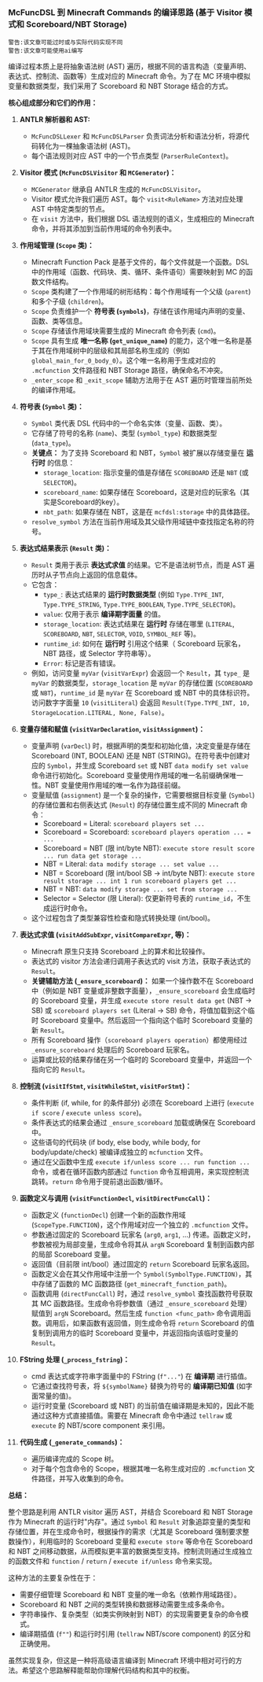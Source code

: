 ### McFuncDSL 到 Minecraft Commands 的编译思路 (基于 Visitor 模式和 Scoreboard/NBT Storage)
    警告:该文章可能过时或与实际代码实现不同
    警告:该文章可能使用ai编写
编译过程本质上是将抽象语法树 (AST) 遍历，根据不同的语言构造（变量声明、表达式、控制流、函数等）生成对应的 Minecraft 命令。为了在 MC 环境中模拟变量和数据类型，我们采用了 Scoreboard 和 NBT Storage 结合的方式。

**核心组成部分和它们的作用：**

1.  **ANTLR 解析器和 AST:**
    *   `McFuncDSLLexer` 和 `McFuncDSLParser` 负责词法分析和语法分析，将源代码转化为一棵抽象语法树 (AST)。
    *   每个语法规则对应 AST 中的一个节点类型 (`ParserRuleContext`)。

2.  **Visitor 模式 (`McFuncDSLVisitor` 和 `MCGenerator`)：**
    *   `MCGenerator` 继承自 ANTLR 生成的 `McFuncDSLVisitor`。
    *   Visitor 模式允许我们遍历 AST。每个 `visit<RuleName>` 方法对应处理 AST 中特定类型的节点。
    *   在 `visit` 方法中，我们根据 DSL 语法规则的语义，生成相应的 Minecraft 命令，并将其添加到当前作用域的命令列表中。

3.  **作用域管理 (`Scope` 类)：**
    *   Minecraft Function Pack 是基于文件的，每个文件就是一个函数。DSL 中的作用域（函数、代码块、类、循环、条件语句）需要映射到 MC 的函数文件结构。
    *   `Scope` 类构建了一个作用域的树形结构：每个作用域有一个父级 (`parent`) 和多个子级 (`children`)。
    *   `Scope` 负责维护一个 **符号表 (`symbols`)**，存储在该作用域内声明的变量、函数、类等信息。
    *   `Scope` 存储该作用域块需要生成的 Minecraft 命令列表 (`cmd`)。
    *   `Scope` 具有生成 **唯一名称 (`get_unique_name`)** 的能力，这个唯一名称是基于其在作用域树中的层级和其局部名称生成的（例如 `global_main_for_0_body_0`）。这个唯一名称用于生成对应的 `.mcfunction` 文件路径和 NBT Storage 路径，确保命名不冲突。
    *   `_enter_scope` 和 `_exit_scope` 辅助方法用于在 AST 遍历时管理当前所处的编译作用域。

4.  **符号表 (`Symbol` 类)：**
    *   `Symbol` 类代表 DSL 代码中的一个命名实体（变量、函数、类）。
    *   它存储了符号的名称 (`name`)、类型 (`symbol_type`) 和数据类型 (`data_type`)。
    *   **关键点：** 为了支持 Scoreboard 和 NBT，`Symbol` 被扩展以存储变量在 **运行时** 的信息：
        *   `storage_location`: 指示变量的值是存储在 `SCOREBOARD` 还是 `NBT` (或 `SELECTOR`)。
        *   `scoreboard_name`: 如果存储在 Scoreboard，这是对应的玩家名（其实是Scoreboard的key）。
        *   `nbt_path`: 如果存储在 NBT，这是在 `mcfdsl:storage` 中的具体路径。
    *   `resolve_symbol` 方法在当前作用域及其父级作用域链中查找指定名称的符号。

5.  **表达式结果表示 (`Result` 类)：**
    *   `Result` 类用于表示 **表达式求值** 的结果。它不是语法树节点，而是 AST 遍历时从子节点向上返回的信息载体。
    *   它包含：
        *   `type_`: 表达式结果的 **运行时数据类型** (例如 `Type.TYPE_INT`, `Type.TYPE_STRING`, `Type.TYPE_BOOLEAN`, `Type.TYPE_SELECTOR`)。
        *   `value`: 仅用于表示 **编译期字面量** 的值。
        *   `storage_location`: 表达式结果在 **运行时** 存储在哪里 (`LITERAL`, `SCOREBOARD`, `NBT`, `SELECTOR`, `VOID`, `SYMBOL_REF` 等)。
        *   `runtime_id`: 如何在 **运行时** 引用这个结果（ Scoreboard 玩家名，NBT 路径，或 Selector 字符串等）。
        *   `Error`: 标记是否有错误。
    *   例如，访问变量 `myVar` (`visitVarExpr`) 会返回一个 `Result`，其 `type_` 是 `myVar` 的数据类型，`storage_location` 是 `myVar` 的存储位置 (`SCOREBOARD` 或 `NBT`)，`runtime_id` 是 `myVar` 在 Scoreboard 或 NBT 中的具体标识符。访问数字字面量 `10` (`visitLiteral`) 会返回 `Result(Type.TYPE_INT, 10, StorageLocation.LITERAL, None, False)`。

6.  **变量存储和赋值 (`visitVarDeclaration`, `visitAssignment`)：**
    *   变量声明 (`varDecl`) 时，根据声明的类型和初始化值，决定变量是存储在 Scoreboard (INT, BOOLEAN) 还是 NBT (STRING)。在符号表中创建对应的 `Symbol`，并生成 Scoreboard `set` 或 NBT `data modify set value` 命令进行初始化。Scoreboard 变量使用作用域的唯一名前缀确保唯一性。NBT 变量使用作用域的唯一名作为路径前缀。
    *   变量赋值 (`assignment`) 是一个复杂的操作，它需要根据目标变量 (`Symbol`) 的存储位置和右侧表达式 (`Result`) 的存储位置生成不同的 Minecraft 命令：
        *   Scoreboard = Literal: `scoreboard players set ...`
        *   Scoreboard = Scoreboard: `scoreboard players operation ... = ...`
        *   Scoreboard = NBT (限 int/byte NBT): `execute store result score ... run data get storage ...`
        *   NBT = Literal: `data modify storage ... set value ...`
        *   NBT = Scoreboard (限 int/bool SB -> int/byte NBT): `execute store result storage ... int 1 run scoreboard players get ...`
        *   NBT = NBT: `data modify storage ... set from storage ...`
        *   Selector = Selector (限 Literal): 仅更新符号表的 `runtime_id`，不生成运行时命令。
    *   这个过程包含了类型兼容性检查和隐式转换处理 (int/bool)。

7.  **表达式求值 (`visitAddSubExpr`, `visitCompareExpr`, 等)：**
    *   Minecraft 原生只支持 Scoreboard 上的算术和比较操作。
    *   表达式的 visitor 方法会递归调用子表达式的 visit 方法，获取子表达式的 `Result`。
    *   **关键辅助方法 (`_ensure_scoreboard`)：** 如果一个操作数不在 Scoreboard 中（例如是 NBT 变量或非整数字面量），`_ensure_scoreboard` 会生成临时的 Scoreboard 变量，并生成 `execute store result data get` (NBT -> SB) 或 `scoreboard players set` (Literal -> SB) 命令，将值加载到这个临时 Scoreboard 变量中。然后返回一个指向这个临时 Scoreboard 变量的新 `Result`。
    *   所有 Scoreboard 操作（`scoreboard players operation`）都使用经过 `_ensure_scoreboard` 处理后的 Scoreboard 玩家名。
    *   运算或比较的结果存储在另一个临时的 Scoreboard 变量中，并返回一个指向它的 `Result`。

8.  **控制流 (`visitIfStmt`, `visitWhileStmt`, `visitForStmt`)：**
    *   条件判断 (if, while, for 的条件部分) 必须在 Scoreboard 上进行 (`execute if score` / `execute unless score`)。
    *   条件表达式的结果会通过 `_ensure_scoreboard` 加载或确保在 Scoreboard 中。
    *   这些语句的代码块 (if body, else body, while body, for body/update/check) 被编译成独立的 `mcfunction` 文件。
    *   通过在父函数中生成 `execute if/unless score ... run function ...` 命令，或者在循环函数内部通过 `function` 命令互相调用，来实现控制流跳转。`return` 命令用于提前退出函数/循环。

9.  **函数定义与调用 (`visitFunctionDecl`, `visitDirectFuncCall`)：**
    *   函数定义 (`functionDecl`) 创建一个新的函数作用域 (`ScopeType.FUNCTION`)，这个作用域对应一个独立的 `.mcfunction` 文件。
    *   参数通过固定的 Scoreboard 玩家名 (`arg0`, `arg1`, ...) 传递。函数定义时，参数被视为局部变量，生成命令将其从 `argN` Scoreboard 复制到函数内部的局部 Scoreboard 变量。
    *   返回值（目前限 int/bool）通过固定的 `return` Scoreboard 玩家名返回。
    *   函数定义会在其父作用域中注册一个 `Symbol(SymbolType.FUNCTION)`，其中存储了函数的 MC 函数路径 (`get_minecraft_function_path`)。
    *   函数调用 (`directFuncCall`) 时，通过 `resolve_symbol` 查找函数符号获取其 MC 函数路径。生成命令将参数值（通过 `_ensure_scoreboard` 处理）赋值到 `argN` Scoreboard。然后生成 `function <func_path>` 命令调用函数。调用后，如果函数有返回值，则生成命令将 `return` Scoreboard 的值复制到调用方的临时 Scoreboard 变量中，并返回指向该临时变量的 `Result`。

10. **FString 处理 (`_process_fstring`)：**
    *   cmd 表达式或字符串字面量中的 FString (`f"..."`) 在 **编译期** 进行插值。
    *   它通过查找符号表，将 `${symbolName}` 替换为符号的 **编译期已知值** (如字面常量的值)。
    *   运行时变量 (Scoreboard 或 NBT) 的当前值在编译期是未知的，因此不能通过这种方式直接插值。需要在 Minecraft 命令中通过 `tellraw` 或 `execute` 的 NBT/score component 来引用。

11. **代码生成 (`_generate_commands`)：**
    *   遍历编译完成的 Scope 树。
    *   对于每个包含命令的 Scope，根据其唯一名称生成对应的 `.mcfunction` 文件路径，并写入收集到的命令。

**总结：**

整个思路是利用 ANTLR visitor 遍历 AST，并结合 Scoreboard 和 NBT Storage 作为 Minecraft 的运行时"内存"。通过 `Symbol` 和 `Result` 对象追踪变量的类型和存储位置，并在生成命令时，根据操作的需求（尤其是 Scoreboard 强制要求整数操作），利用临时的 Scoreboard 变量和 `execute store` 等命令在 Scoreboard 和 NBT 之间移动数据，从而模拟更丰富的数据类型支持。控制流则通过生成独立的函数文件和 `function` / `return` / `execute if/unless` 命令来实现。

这种方法的主要复杂性在于：
*   需要仔细管理 Scoreboard 和 NBT 变量的唯一命名（依赖作用域路径）。
*   Scoreboard 和 NBT 之间的类型转换和数据移动需要生成多条命令。
*   字符串操作、复杂类型（如类实例映射到 NBT）的实现需要更复杂的命令模式。
*   编译期插值 (`f""`) 和运行时引用 (`tellraw` NBT/score component) 的区分和正确使用。

虽然实现复杂，但这是一种将高级语言编译到 Minecraft 环境中相对可行的方法。希望这个思路解释能帮助你理解代码结构和其中的权衡。
